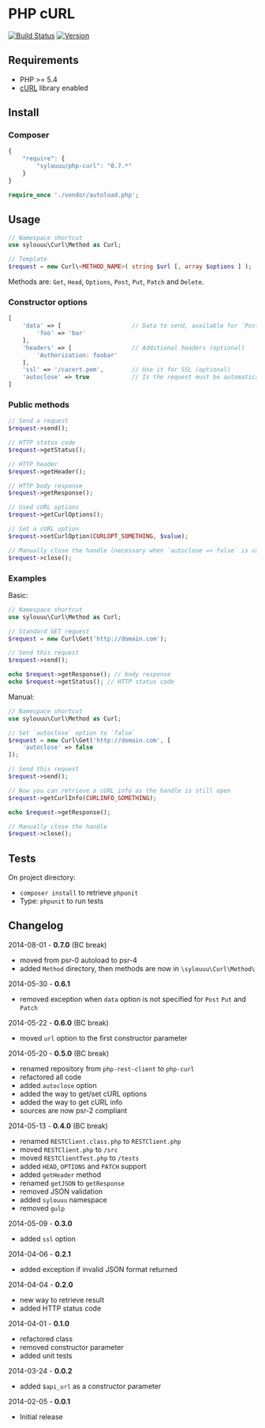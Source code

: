 # PHP cURL

[![Build Status](http://img.shields.io/travis/sylouuu/php-curl.svg?style=flat)](https://travis-ci.org/sylouuu/php-curl)
[![Version](http://img.shields.io/packagist/v/sylouuu/php-curl.svg?style=flat)](https://packagist.org/packages/sylouuu/php-curl)

## Requirements

* PHP >= 5.4
* [cURL](http://php.net/manual/fr/book.curl.php/) library enabled

## Install

### Composer

```js
{
    "require": {
        "sylouuu/php-curl": "0.7.*"
    }
}
```

```php
require_once './vendor/autoload.php';
```

## Usage

```php
// Namespace shortcut
use sylouuu\Curl\Method as Curl;

// Template
$request = new Curl\<METHOD_NAME>( string $url [, array $options ] );
```

Methods are: `Get`, `Head`, `Options`, `Post`, `Put`, `Patch` and `Delete`.

### Constructor options

```php
[
    'data' => [                    // Data to send, available for `Post` `Put` and `Patch`
        'foo' => 'bar'
    ],
    'headers' => [                 // Additional headers (optional)
        'Authorization: foobar'
    ],
    'ssl' => '/cacert.pem',        // Use it for SSL (optional)
    'autoclose' => true            // Is the request must be automatically closed (optional)
]
```

### Public methods

```php
// Send a request
$request->send();

// HTTP status code
$request->getStatus();

// HTTP header
$request->getHeader();

// HTTP body response
$request->getResponse();

// Used cURL options
$request->getCurlOptions();

// Set a cURL option
$request->setCurlOption(CURLOPT_SOMETHING, $value);

// Manually close the handle (necessary when `autoclose => false` is used)
$request->close();
```

### Examples

Basic:

```php
// Namespace shortcut
use sylouuu\Curl\Method as Curl;

// Standard GET request
$request = new Curl\Get('http://domain.com');

// Send this request
$request->send();

echo $request->getResponse(); // body response
echo $request->getStatus(); // HTTP status code
```

Manual:

```php
// Namespace shortcut
use sylouuu\Curl\Method as Curl;

// Set `autoclose` option to `false`
$request = new Curl\Get('http://domain.com', [
    'autoclose' => false
]);

// Send this request
$request->send();

// Now you can retrieve a cURL info as the handle is still open
$request->getCurlInfo(CURLINFO_SOMETHING);

echo $request->getResponse();

// Manually close the handle
$request->close();
```

## Tests

On project directory:

* `composer install` to retrieve `phpunit`
* Type: `phpunit` to run tests

## Changelog

2014-08-01 - **0.7.0** (BC break)

* moved from psr-0 autoload to psr-4
* added `Method` directory, then methods are now in `\sylouuu\Curl\Method\`

2014-05-30 - **0.6.1**

* removed exception when `data` option is not specified for `Post` `Put` and `Patch`

2014-05-22 - **0.6.0** (BC break)

* moved `url` option to the first constructor parameter

2014-05-20 - **0.5.0** (BC break)

* renamed repository from `php-rest-client` to `php-curl`
* refactored all code
* added `autoclose` option
* added the way to get/set cURL options
* added the way to get cURL info
* sources are now psr-2 compliant

2014-05-13 - **0.4.0** (BC break)

* renamed `RESTClient.class.php` to `RESTClient.php`
* moved `RESTClient.php` to `/src`
* moved `RESTClientTest.php` to `/tests`
* added `HEAD`, `OPTIONS` and `PATCH` support
* added `getHeader` method
* renamed `getJSON` to `getResponse`
* removed JSON validation
* added `sylouuu` namespace
* removed `gulp`

2014-05-09 - **0.3.0**

* added `ssl` option

2014-04-06 - **0.2.1**

* added exception if invalid JSON format returned

2014-04-04 - **0.2.0**

* new way to retrieve result
* added HTTP status code

2014-04-01 - **0.1.0**

* refactored class
* removed constructor parameter
* added unit tests

2014-03-24 - **0.0.2**

* added `$api_url` as a constructor parameter

2014-02-05 - **0.0.1**

* Initial release
